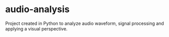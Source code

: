 # audio-analysis
Project created in Python to analyze audio waveform, signal processing and applying a visual perspective.
